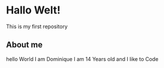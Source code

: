 # Hallo Welt!

This is my first repository

## About me

hello World I am Dominique I am 14 Years old and I like to Code

